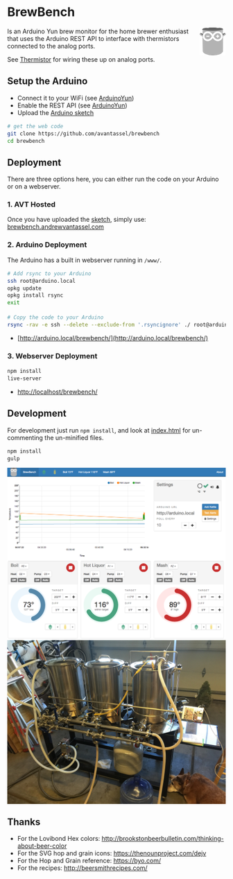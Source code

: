 # BrewBench

<img src="img/brewbench-logo.png?raw=true" alt="BrewBench logo" title="BrewBench" align="right" />

Is an Arduino Yun brew monitor for the home brewer enthusiast that uses the Arduino REST API to interface with thermistors connected to the analog ports.

See [Thermistor](https://learn.adafruit.com/thermistor/using-a-thermistor) for wiring these up on analog ports.

## Setup the Arduino

* Connect it to your WiFi (see [ArduinoYun](https://www.arduino.cc/en/Guide/ArduinoYun#toc14))
* Enable the REST API (see [ArduinoYun](https://www.arduino.cc/en/Guide/ArduinoYun#toc5))
* Upload the [Arduino sketch](arduino/BrewBench/BrewBench.ino)

```sh
# get the web code
git clone https://github.com/avantassel/brewbench
cd brewbench
```

## Deployment

There are three options here, you can either run the code on your Arduino or on a webserver.

### 1. AVT Hosted

Once you have uploaded the [sketch](arduino/BrewBench/BrewBench.ino), simply use: [brewbench.andrewvantassel.com](http://brewbench.andrewvantassel.com)

### 2. Arduino Deployment

The Arduino has a built in webserver running in `/www/`.

```sh
# Add rsync to your Arduino
ssh root@arduino.local
opkg update
opkg install rsync
exit

# Copy the code to your Arduino
rsync -rav -e ssh --delete --exclude-from '.rsyncignore' ./ root@arduino.local:/www/brewbench
```

* [http://arduino.local/brewbench/](http://arduino.local/brewbench/)

### 3.  Webserver Deployment

```sh
npm install
live-server
```

* [http://localhost/brewbench/](http://localhost/brewbench/)

## Development

For development just run `npm install`, and look at [index.html](index.html) for un-commenting the un-minified files.

```sh
npm install
gulp
```

<img src="img/screenshot-desktop.png?raw=true" alt="BrewBench screenshot" align="center" />

<img src="img/brewbench-wiredup.jpg?raw=true" alt="BrewBench wired up" align="center" />

## Thanks
* For the Lovibond Hex colors: http://brookstonbeerbulletin.com/thinking-about-beer-color
* For the SVG hop and grain icons: https://thenounproject.com/dejv
* For the Hop and Grain reference: https://byo.com/
* For the recipes: http://beersmithrecipes.com/
